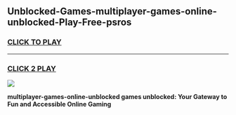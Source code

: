 
## Unblocked-Games-multiplayer-games-online-unblocked-Play-Free-psros
<h3>
<a href="https://premium76.site?title=multiplayer-games-online-unblocked&ref=19M">CLICK TO PLAY</a></h3>
<hr>

<h3>
<a href="https://premium76.site?title=multiplayer-games-online-unblocked&ref=19M">CLICK 2 PLAY</a>
  
</h3>

<a href="https://premium76.site?title=multiplayer-games-online-unblocked&ref=19M"><img src="https://clearcache.store/games.png"></a>


**multiplayer-games-online-unblocked games unblocked: Your Gateway to Fun and Accessible Online Gaming**
